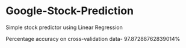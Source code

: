 # Google-Stock-Prediction
Simple stock predictor using Linear Regression

Percentage accuracy on cross-validation data- 97.87288762839014%
